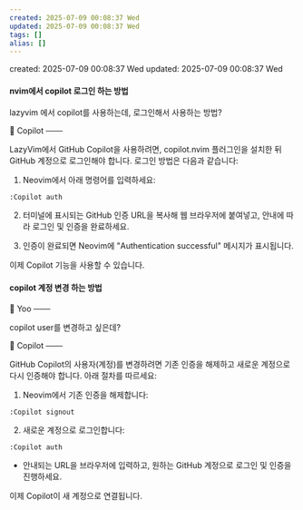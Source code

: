 ```yaml
---
created: 2025-07-09 00:08:37 Wed
updated: 2025-07-09 00:08:37 Wed
tags: []
alias: []
---
```


created: 2025-07-09 00:08:37 Wed
updated: 2025-07-09 00:08:37 Wed

####  nvim에서 copilot 로그인 하는 방법

lazyvim 에서 copilot를 사용하는데, 로그인해서 사용하는 방법?


  Copilot ───

LazyVim에서 GitHub Copilot을 사용하려면, copilot.nvim 플러그인을 설치한 뒤 GitHub 계정으로 로그인해야 합니다. 로그인 방법은 다음과 같습니다:

1. Neovim에서 아래 명령어를 입력하세요:
```
:Copilot auth
```

2. 터미널에 표시되는 GitHub 인증 URL을 복사해 웹 브라우저에 붙여넣고, 안내에 따라 로그인 및 인증을 완료하세요.

3. 인증이 완료되면 Neovim에 "Authentication successful" 메시지가 표시됩니다.

이제 Copilot 기능을 사용할 수 있습니다.



####  copilot 계정 변경 하는 방법

  Yoo ───

copilot user를 변경하고 싶은데?

  Copilot ───

GitHub Copilot의 사용자(계정)를 변경하려면 기존 인증을 해제하고 새로운 계정으로 다시 인증해야 합니다. 아래 절차를 따르세요:

1. Neovim에서 기존 인증을 해제합니다:
```
:Copilot signout
```

2. 새로운 계정으로 로그인합니다:
```
:Copilot auth
```
   - 안내되는 URL을 브라우저에 입력하고, 원하는 GitHub 계정으로 로그인 및 인증을 진행하세요.

이제 Copilot이 새 계정으로 연결됩니다.
